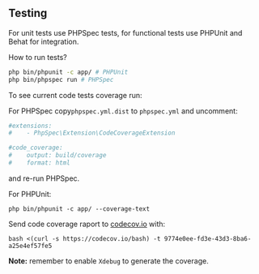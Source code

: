 ## Testing

For unit tests use PHPSpec tests, for functional tests use PHPUnit and Behat for integration.

How to run tests?

```bash
php bin/phpunit -c app/ # PHPUnit
php bin/phpspec run # PHPSpec
```

To see current code tests coverage run:

For PHPSpec copy`phpspec.yml.dist` to `phpspec.yml` and uncomment:

```yaml
#extensions:
#    - PhpSpec\Extension\CodeCoverageExtension

#code_coverage:
#    output: build/coverage
#    format: html
```

and re-run PHPSpec.

For PHPUnit:

```
php bin/phpunit -c app/ --coverage-text
```

Send code coverage raport to [codecov.io](https://codecov.io/github/superdesk/web-publisher) with:

```
bash <(curl -s https://codecov.io/bash) -t 9774e0ee-fd3e-43d3-8ba6-a25e4ef57fe5
```

**Note:** remember to enable `Xdebug` to generate the coverage.
